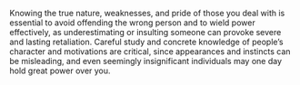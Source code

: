 Knowing the true nature, weaknesses, and pride of those you deal with is essential to avoid offending the wrong person and to wield power effectively, as underestimating or insulting someone can provoke severe and lasting retaliation. Careful study and concrete knowledge of people’s character and motivations are critical, since appearances and instincts can be misleading, and even seemingly insignificant individuals may one day hold great power over you.

